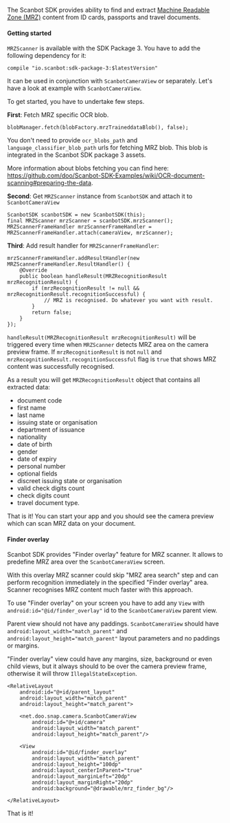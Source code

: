 The Scanbot SDK provides ability to find and extract [Machine Readable Zone (MRZ)](https://en.wikipedia.org/wiki/Machine-readable_passport) content from ID cards, passports and travel documents.

#### Getting started

`MRZScanner` is available with the SDK Package 3. You have to add the following dependency for it:

    compile "io.scanbot:sdk-package-3:$latestVersion"

It can be used in conjunction with `ScanbotCameraView` or separately. Let's have a look at example with `ScanbotCameraView`.

To get started, you have to undertake few steps.

**First**: Fetch MRZ specific OCR blob.

    blobManager.fetch(blobFactory.mrzTraineddataBlob(), false);

You don't need to provide `ocr_blobs_path` and `language_classifier_blob_path` urls for fetching MRZ blob. This blob is integrated in the Scanbot SDK package 3 assets.

More information about blobs fetching you can find here: https://github.com/doo/Scanbot-SDK-Examples/wiki/OCR-document-scanning#preparing-the-data.

**Second**: Get `MRZScanner` instance from `ScanbotSDK` and attach it to `ScanbotCameraView`

    ScanbotSDK scanbotSDK = new ScanbotSDK(this);
    final MRZScanner mrzScanner = scanbotSDK.mrzScanner();
    MRZScannerFrameHandler mrzScannerFrameHandler = MRZScannerFrameHandler.attach(cameraView, mrzScanner);

**Third**: Add result handler for `MRZScannerFrameHandler`:

    mrzScannerFrameHandler.addResultHandler(new MRZScannerFrameHandler.ResultHandler() {
        @Override
        public boolean handleResult(MRZRecognitionResult mrzRecognitionResult) {
            if (mrzRecognitionResult != null && mrzRecognitionResult.recognitionSuccessful) {
                // MRZ is recognised. Do whatever you want with result.
            }
            return false;
        }
    });

`handleResult(MRZRecognitionResult mrzRecognitionResult)` will be triggered every time when `MRZScanner` detects MRZ area on the camera preview frame. If `mrzRecognitionResult` is not `null` and `mrzRecognitionResult.recognitionSuccessful` flag is `true` that shows MRZ content was successfully recognised. 

As a result you will get `MRZRecognitionResult` object that contains all extracted data:
* document code
* first name
* last name
* issuing state or organisation
* department of issuance
* nationality
* date of birth
* gender
* date of expiry
* personal number
* optional fields
* discreet issuing state or organisation
* valid check digits count
* check digits count
* travel document type.

That is it! You can start your app and you should see the camera preview which can scan MRZ data on your document.


#### Finder overlay

Scanbot SDK provides "Finder overlay" feature for MRZ scanner. It allows to predefine MRZ area over the `ScanbotCameraView` screen.

With this overlay MRZ scanner could skip "MRZ area search" step and can perform recognition immediately in the specified "Finder overlay" area. Scanner recognises MRZ content much faster with this approach.

To use "Finder overlay" on your screen you have to add any `View` with `android:id="@id/finder_overlay"` id to the `ScanbotCameraView` parent view. 

Parent view should not have any paddings. `ScanbotCameraView` should have `android:layout_width="match_parent"` and `android:layout_height="match_parent"` layout parameters and no paddings or margins.

"Finder overlay" view could have any margins, size, background or even child views, but it always should to be over the camera preview frame, otherwise it will throw `IllegalStateException`.

    <RelativeLayout 
        android:id="@+id/parent_layout"
        android:layout_width="match_parent"
        android:layout_height="match_parent">

        <net.doo.snap.camera.ScanbotCameraView
            android:id="@+id/camera"
            android:layout_width="match_parent"
            android:layout_height="match_parent"/>

        <View
            android:id="@id/finder_overlay"
            android:layout_width="match_parent"
            android:layout_height="100dp"
            android:layout_centerInParent="true"
            android:layout_marginLeft="20dp"
            android:layout_marginRight="20dp"
            android:background="@drawable/mrz_finder_bg"/>

    </RelativeLayout>   

That is it!
